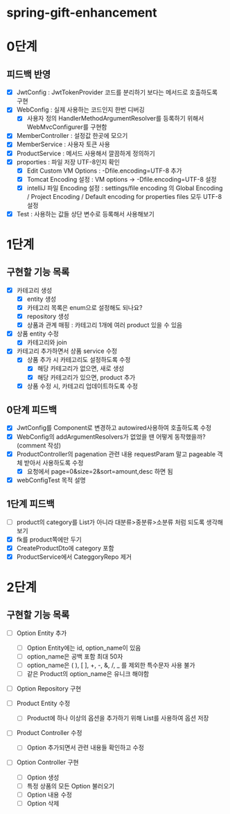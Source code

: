 # spring-gift-enhancement

# 0단계

## 피드백 반영
- [x] JwtConfig : JwtTokenProvider 코드를 분리하기 보다는 메서드로 호출하도록 구현
- [x] WebConfig : 실제 사용하는 코드인지 한번 디버깅
  - [x] 사용자 정의 HandlerMethodArgumentResolver를 등록하기 위해서 WebMvcConfigurer를 구현함
- [x] MemberController : 설정값 한곳에 모으기
- [x] MemberService : 사용자 토큰 사용
- [x] ProductService : 메서드 사용해서 깔끔하게 정의하기
- [x] proporties : 파일 저장 UTF-8인지 확인
  - [x] Edit Custom VM Options : -Dfile.encoding=UTF-8 추가
  - [x] Tomcat Encoding 설정 : VM options  ->  -Dfile.encoding=UTF-8 설정
  - [x] intelliJ 파일 Encoding 설정 : settings/file encoding 의 Global Encoding / Project Encoding / Default encoding for properties files 모두 UTF-8설정
- [x] Test : 사용하는 값들 상단 변수로 등록해서 사용해보기

# 1단계

## 구현할 기능 목록
- [x] 카테고리 생성
  - [x] entity 생성
  - [x] 카테고리 목록은 enum으로 설정해도 되나요?
  - [x] repository 생성
  - [x] 상품과 관계 매핑 : 카테고리 1개에 여러 product 있을 수 있음
  
- [x] 상품 entity 수정
  - [x] 카테고리와 join

- [x] 카테고리 추가하면서 상품 service 수정
  - [x] 상품 추가 시 카테고리도 설정하도록 수정
    - [x] 해당 카테고리가 없으면, 새로 생성
    - [x] 해당 카테고리가 있으면, product 추가
  - [x] 상품 수정 시, 카테고리 업데이트하도록 수정

## 0단계 피드백
- [x] JwtConfig를 Component로 변경하고 autowired사용하여 호출하도록 수정
- [x] WebConfig의 addArgumentResolvers가 없었을 땐 어떻게 동작했을까? (comment 작성)
- [x] ProductController의 pagenation 관련 내용 requestParam 말고 pageable 객체 받아서 사용하도록 수정
  - [x] 요청에서 page=0&size=2&sort=amount,desc 하면 됨
- [x] webConfigTest 목적 설명

## 1단계 피드백
- [ ] product의 category를 List가 아니라 대분류>중분류>소분류 처럼 되도록 생각해보기
- [x] fk를 product쪽에만 두기
- [x] CreateProductDto에 category 포함
- [x] ProductService에서 CateggoryRepo 제거

# 2단계

## 구현할 기능 목록
- [ ] Option Entity 추가
  - [ ] Option Entity에는 id, option_name이 있음
  - [ ] option_name은 공백 포함 최대 50자
  - [ ] option_name은 ( ), [ ], +, -, &, /, _ 를 제외한 특수문자 사용 불가
  - [ ] 같은 Product의 option_name은 유니크 해야함

- [ ] Option Repository 구현
  
- [ ] Product Entity 수정
  - [ ] Product에 하나 이상의 옵션을 추가하기 위해 List를 사용하여 옵션 저장
  
- [ ] Product Controller 수정
  - [ ] Option 추가되면서 관련 내용들 확인하고 수정
  
- [ ] Option Controller 구현
  - [ ] Option 생성
  - [ ] 특정 상품의 모든 Option 불러오기
  - [ ] Option 내용 수정
  - [ ] Option 삭제